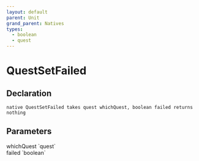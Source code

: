 ```yaml
---
layout: default
parent: Unit
grand_parent: Natives
types:
  - boolean
  - quest
---
```


# QuestSetFailed

## Declaration

```
native QuestSetFailed takes quest whichQuest, boolean failed returns nothing
```

## Parameters
<dl>
  <dt>whichQuest `quest`</dt>
  <dd></dd>

  <dt>failed `boolean`</dt>
  <dd></dd>
</dl>
